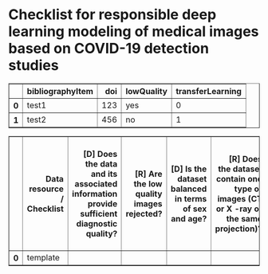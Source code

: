 # Checklist for responsible deep learning modeling of medical images based on COVID-19 detection studies


<!-- DO NOT EDIT THIS SECTION -->
<!--START_SECTION:data-section-->
<table border="1" class="dataframe">
  <thead>
    <tr style="text-align: right;">
      <th></th>
      <th>bibliographyItem</th>
      <th>doi</th>
      <th>lowQuality</th>
      <th>transferLearning</th>
    </tr>
  </thead>
  <tbody>
    <tr>
      <th>0</th>
      <td>test1</td>
      <td>123</td>
      <td>yes</td>
      <td>0</td>
    </tr>
    <tr>
      <th>1</th>
      <td>test2</td>
      <td>456</td>
      <td>no</td>
      <td>1</td>
    </tr>
  </tbody>
</table>

<table border="1" class="dataframe">
  <thead>
    <tr style="text-align: right;">
      <th></th>
      <th>Data resource / Checklist</th>
      <th>[D] Does the data and its associated information provide sufficient diagnostic quality?</th>
      <th>[R] Are the low quality images rejected?</th>
      <th>[D] Is the dataset balanced in terms of sex and age?</th>
      <th>[R] Does the dataset contain one type of images (CT or X -ray or the same projection)?</th>
      <th>[R] Are the lung structures visible (“lung” window) on CT images?</th>
      <th>[D] Are images of children and of adults labelled as such within the dataset?</th>
      <th>[R] Are images correctly categorized in relation to class of pathology?</th>
      <th>[D] Are AP/PA projections described for every X -ray image?</th>
    </tr>
  </thead>
  <tbody>
    <tr>
      <th>0</th>
      <td>template</td>
      <td></td>
      <td></td>
      <td></td>
      <td></td>
      <td></td>
      <td></td>
      <td></td>
      <td></td>
    </tr>
  </tbody>
</table>
<!--END_SECTION:data-section-->
